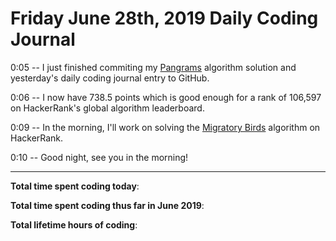 # Friday June 28th, 2019 Daily Coding Journal

0:05 -- I just finished commiting my [Pangrams](https://github.com/camchardukian/hackerrank-algorithms/blob/master/basic-algorithms/Pangrams.md) algorithm solution and yesterday's daily coding journal entry to GitHub.

0:06 -- I now have 738.5 points which is good enough for a rank of 106,597 on HackerRank's global algorithm leaderboard.

0:09 -- In the morning, I'll work on solving the [Migratory Birds](https://www.hackerrank.com/challenges/migratory-birds/problem) algorithm on HackerRank.

0:10 -- Good night, see you in the morning!
___
**Total time spent coding today**: 

**Total time spent coding thus far in June 2019**: 

**Total lifetime hours of coding**: 